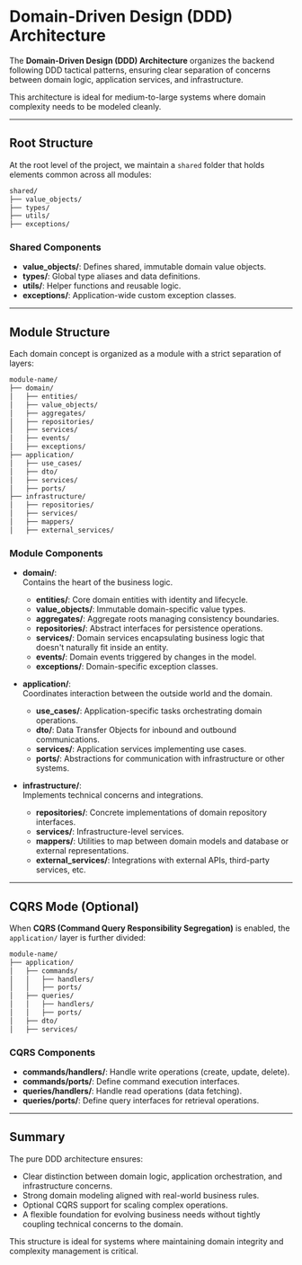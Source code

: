# Domain-Driven Design (DDD) Architecture

The **Domain-Driven Design (DDD) Architecture** organizes the backend following DDD tactical patterns, ensuring clear separation of concerns between domain logic, application services, and infrastructure.

This architecture is ideal for medium-to-large systems where domain complexity needs to be modeled cleanly.

---

## Root Structure

At the root level of the project, we maintain a `shared` folder that holds elements common across all modules:

```bash
shared/
├── value_objects/
├── types/
├── utils/
├── exceptions/
```

### Shared Components

-   **value_objects/**: Defines shared, immutable domain value objects.
-   **types/**: Global type aliases and data definitions.
-   **utils/**: Helper functions and reusable logic.
-   **exceptions/**: Application-wide custom exception classes.

---

## Module Structure

Each domain concept is organized as a module with a strict separation of layers:

```bash
module-name/
├── domain/
│   ├── entities/
│   ├── value_objects/
│   ├── aggregates/
│   ├── repositories/
│   ├── services/
│   ├── events/
│   ├── exceptions/
├── application/
│   ├── use_cases/
│   ├── dto/
│   ├── services/
│   ├── ports/
├── infrastructure/
│   ├── repositories/
│   ├── services/
│   ├── mappers/
│   ├── external_services/
```

### Module Components

-   **domain/**:  
    Contains the heart of the business logic.

    -   **entities/**: Core domain entities with identity and lifecycle.
    -   **value_objects/**: Immutable domain-specific value types.
    -   **aggregates/**: Aggregate roots managing consistency boundaries.
    -   **repositories/**: Abstract interfaces for persistence operations.
    -   **services/**: Domain services encapsulating business logic that doesn't naturally fit inside an entity.
    -   **events/**: Domain events triggered by changes in the model.
    -   **exceptions/**: Domain-specific exception classes.

-   **application/**:  
    Coordinates interaction between the outside world and the domain.

    -   **use_cases/**: Application-specific tasks orchestrating domain operations.
    -   **dto/**: Data Transfer Objects for inbound and outbound communications.
    -   **services/**: Application services implementing use cases.
    -   **ports/**: Abstractions for communication with infrastructure or other systems.

-   **infrastructure/**:  
    Implements technical concerns and integrations.
    -   **repositories/**: Concrete implementations of domain repository interfaces.
    -   **services/**: Infrastructure-level services.
    -   **mappers/**: Utilities to map between domain models and database or external representations.
    -   **external_services/**: Integrations with external APIs, third-party services, etc.

---

## CQRS Mode (Optional)

When **CQRS (Command Query Responsibility Segregation)** is enabled, the `application/` layer is further divided:

```bash
module-name/
├── application/
│   ├── commands/
│   │   ├── handlers/
│   │   ├── ports/
│   ├── queries/
│   │   ├── handlers/
│   │   ├── ports/
│   ├── dto/
│   ├── services/
```

### CQRS Components

-   **commands/handlers/**: Handle write operations (create, update, delete).
-   **commands/ports/**: Define command execution interfaces.
-   **queries/handlers/**: Handle read operations (data fetching).
-   **queries/ports/**: Define query interfaces for retrieval operations.

---

## Summary

The pure DDD architecture ensures:

-   Clear distinction between domain logic, application orchestration, and infrastructure concerns.
-   Strong domain modeling aligned with real-world business rules.
-   Optional CQRS support for scaling complex operations.
-   A flexible foundation for evolving business needs without tightly coupling technical concerns to the domain.

This structure is ideal for systems where maintaining domain integrity and complexity management is critical.
